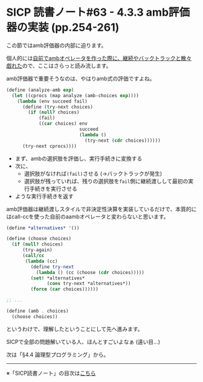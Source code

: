 SICP 読書ノート#63 - 4.3.3 amb評価器の実装 (pp.254-261)
======================================

この節ではamb評価器の内部に迫ります。

個人的には[自前でambオペレータを作った際に、継続やバックトラックと散々戯れた]()ので、ここはさらっと読み流します。


amb評価器で重要そうなのは、やはりamb式の評価ですよね。

```scheme
(define (analyze-amb exp)
  (let ((cprocs (map analyze (amb-choices exp))))
    (lambda (env succeed fail)
      (define (try-next choices)
        (if (null? choices)
            (fail)
            ((car choices) env
                           succeed
                           (lambda ()
                             (try-next (cdr choices))))))
      (try-next cprocs))))
```

- まず、ambの選択肢を評価し、実行手続きに変換する
- 次に、
    + 選択肢がなければ`(fail)`させる (→バックトラックが発生)
    + 選択肢が残っていれば、残りの選択肢を`fail`側に継続渡しして最初の実行手続きを実行させる
- ような実行手続きを返す


amb評価器は継続渡しスタイルで非決定性決算を実装しているだけで、本質的にはcall-ccを使った自前のaambオペレータと変わらないと思います。

```scheme
(define *alternatives* '())

(define (choose choices)
  (if (null? choices)
	  (try-again)
	  (call/cc
	   (lambda (cc)
		 (define try-next
		   (lambda () (cc (choose (cdr choices)))))
		 (set! *alternatives*
			   (cons try-next *alternatives*))
		 (force (car choices))))))

;; ...

(define (amb . choices)
  (choose choices))
```


というわけで、理解したということにして先へ進みます。

SICPで全部の問題解いている人、ほんとすごいよなぁ (遠い目...)


次は「§4.4 論理型プログラミング」から。

--------------------------------

※「SICP読書ノート」の目次は[こちら](/entry/sicp/index)


<script type="text/x-mathjax-config">
  MathJax.Hub.Config({ tex2jax: { inlineMath: [['$','$'], ["\\(","\\)"]] } });
</script>
<script type="text/javascript"
  src="http://cdn.mathjax.org/mathjax/latest/MathJax.js?config=TeX-AMS_HTML">
</script>
<meta http-equiv="X-UA-Compatible" CONTENT="IE=EmulateIE7" />

